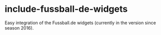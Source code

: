 # include-fussball-de-widgets
Easy integration of the Fussball.de widgets (currently in the version since season 2016).
